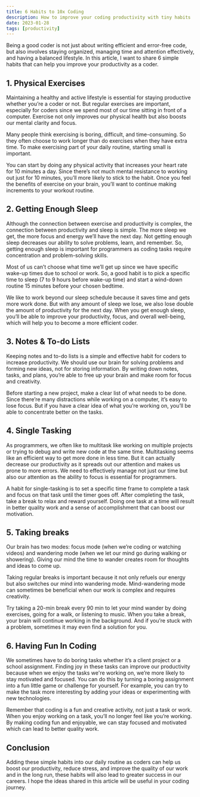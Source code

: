```yaml
---
title: 6 Habits to 10x Coding
description: How to improve your coding productivity with tiny habits
date: 2023-01-28
tags: [productivity]
---
```


Being a good coder is not just about writing efficient and error-free code, but also involves staying organized, managing time and attention effectively, and having a balanced lifestyle. In this article, I want to share 6 simple habits that can help you improve your productivity as a coder.

## 1. Physical Exercises

Maintaining a healthy and active lifestyle is essential for staying productive whether you’re a coder or not. But regular exercises are important, especially for coders since we spend most of our time sitting in front of a computer. Exercise not only improves our physical health but also boosts our mental clarity and focus.

Many people think exercising is boring, difficult, and time-consuming. So they often choose to work longer than do exercises when they have extra time. To make exercising part of your daily routine, starting small is important.

You can start by doing any physical activity that increases your heart rate for 10 minutes a day. Since there’s not much mental resistance to working out just for 10 minutes, you’ll more likely to stick to the habit. Once you feel the benefits of exercise on your brain, you’ll want to continue making increments to your workout routine.

## 2. Getting Enough Sleep

Although the connection between exercise and productivity is complex, the connection between productivity and sleep is simple. The more sleep we get, the more focus and energy we’ll have the next day. Not getting enough sleep decreases our ability to solve problems, learn, and remember. So, getting enough sleep is important for programmers as coding tasks require concentration and problem-solving skills.

Most of us can’t choose what time we’ll get up since we have specific wake-up times due to school or work. So, a good habit is to pick a specific time to sleep (7 to 9 hours before wake-up time) and start a wind-down routine 15 minutes before your chosen bedtime.

We like to work beyond our sleep schedule because it saves time and gets more work done. But with any amount of sleep we lose, we also lose double the amount of productivity for the next day. When you get enough sleep, you’ll be able to improve your productivity, focus, and overall well-being, which will help you to become a more efficient coder.

## 3. Notes & To-do Lists

Keeping notes and to-do lists is a simple and effective habit for coders to increase productivity. We should use our brain for solving problems and forming new ideas, not for storing information. By writing down notes, tasks, and plans, you’re able to free up your brain and make room for focus and creativity.

Before starting a new project, make a clear list of what needs to be done. Since there’re many distractions while working on a computer, it’s easy to lose focus. But if you have a clear idea of what you’re working on, you’ll be able to concentrate better on the tasks.

## 4. Single Tasking

As programmers, we often like to multitask like working on multiple projects or trying to debug and write new code at the same time. Multitasking seems like an efficient way to get more done in less time. But it can actually decrease our productivity as it spreads out our attention and makes us prone to more errors. We need to effectively manage not just our time but also our attention as the ability to focus is essential for programmers.

A habit for single-tasking is to set a specific time frame to complete a task and focus on that task until the timer goes off. After completing the task, take a break to relax and reward yourself. Doing one task at a time will result in better quality work and a sense of accomplishment that can boost our motivation.

## 5. Taking breaks

Our brain has two modes: focus mode (when we’re coding or watching videos) and wandering mode (when we let our mind go during walking or showering). Giving our mind the time to wander creates room for thoughts and ideas to come up.

Taking regular breaks is important because it not only refuels our energy but also switches our mind into wandering mode. Mind-wandering mode can sometimes be beneficial when our work is complex and requires creativity.

Try taking a 20-min break every 90 min to let your mind wander by doing exercises, going for a walk, or listening to music. When you take a break, your brain will continue working in the background. And if you’re stuck with a problem, sometimes it may even find a solution for you.

## 6. Having Fun In Coding

We sometimes have to do boring tasks whether it’s a client project or a school assignment. Finding joy in these tasks can improve our productivity because when we enjoy the tasks we're working on, we’re more likely to stay motivated and focused. You can do this by turning a boring assignment into a fun little game or challenge for yourself. For example, you can try to make the task more interesting by adding your ideas or experimenting with new technologies.

Remember that coding is a fun and creative activity, not just a task or work. When you enjoy working on a task, you’ll no longer feel like you’re working. By making coding fun and enjoyable, we can stay focused and motivated which can lead to better quality work.

## Conclusion

Adding these simple habits into our daily routine as coders can help us boost our productivity, reduce stress, and improve the quality of our work and in the long run, these habits will also lead to greater success in our careers. I hope the ideas shared in this article will be useful in your coding journey.
